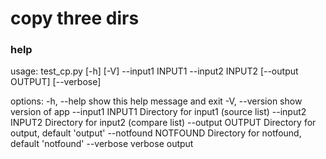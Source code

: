 # copy three dirs

### help

usage: test_cp.py [-h] [-V] --input1 INPUT1 --input2 INPUT2 [--output OUTPUT] [--verbose]

options:
  -h, --help       show this help message and exit
  -V, --version    show version of app
  --input1 INPUT1  Directory for input1 (source list)
  --input2 INPUT2  Directory for input2 (compare list)
  --output OUTPUT  Directory for output, default 'output'
  --notfound NOTFOUND  Directory for notfound, default 'notfound'
  --verbose        verbose output
